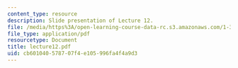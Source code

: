 ```yaml
---
content_type: resource
description: Slide presentation of Lecture 12.
file: /media/https%3A/open-learning-course-data-rc.s3.amazonaws.com/1-34-waste-containment-and-remediation-technology-spring-2004/cb601040578707f4e105996fa4f4a9d3_lecture12.pdf
file_type: application/pdf
resourcetype: Document
title: lecture12.pdf
uid: cb601040-5787-07f4-e105-996fa4f4a9d3
---
```

